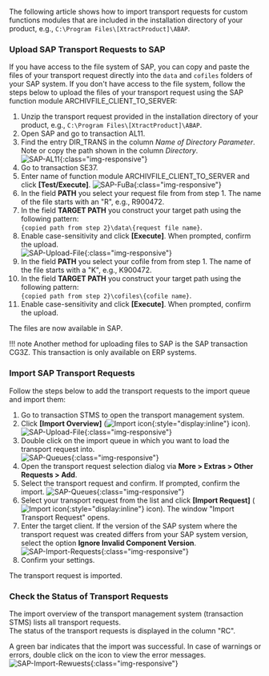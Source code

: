 
The following article shows how to import transport requests for custom functions modules that are included in the installation directory of your product, e.g., `C:\Program Files\[XtractProduct]\ABAP`.

<!---
### Upload SAP Transport Requests to SAP Via Transactions

If you have access to the file system of SAP, you can copy and paste the files of your transport request directly into the `data` and `cofiles` folders of your SAP system. <br>
If you don't have access to the file system, follow the steps below to upload the files of your transport request using SAP transactions:

1. Unzip the transport request provided in the installation directory of your product, e.g., `C:\Program Files\[XtractProduct]\ABAP`.
2. Open SAP and go to transaction AL11.
3. Find the entry DIR_TRANS in the column *Name of Directory Parameter*.
Note or copy the path shown in the column *Directory*.<br>
![SAP-AL11](/img/contents/sap-al11.png){:class="img-responsive"}
4. Go to transaction CG3Z. The window "Upload File: Parameters" opens.
5. In the field **Source file on front end** you select your request file from from step 1. The name of the file starts with an "R", e.g., R900472.
6. In the field **Target file on application server** you construct your target path using the following pattern: `{copied path from step 2}\data\{request file name}`.<br>
![SAP-Upload-File](/img/contents/sap-upload-files.png){:class="img-responsive"}
7. Click **[Upload]** (![Import icon](/img/contents/icons/upload.png){:style="display:inline"} icon). When prompted, confirm the upload. A confirmation message about the successful upload is displayed at the bottom of the window.
8. In the field **Source file on front end** you select your cofile from from step 1. The name of the file starts with a "K", e.g., K900472.
9. In the field **Target file on application server** you construct your target path using the following pattern: `{copied path from step 2}\cofiles\{cofile name}`.<br>
![SAP-Upload-File](/img/contents/sap-upload-files2.png){:class="img-responsive"}
10. Click **[Upload]** (![Import icon](/img/contents/icons/upload.png){:style="display:inline"} icon). When prompted, confirm the upload. 

If the upload was successful, a confirmation message is displayed at the bottom of the SAP window.<br>
The files are now available in SAP.

-->

### Upload SAP Transport Requests to SAP

If you have access to the file system of SAP, you can copy and paste the files of your transport request directly into the `data` and `cofiles` folders of your SAP system.
If you don't have access to the file system, follow the steps below to upload the files of your transport request using the SAP function module ARCHIVFILE_CLIENT_TO_SERVER:

1. Unzip the transport request provided in the installation directory of your product, e.g., `C:\Program Files\[XtractProduct]\ABAP`.
2. Open SAP and go to transaction AL11.
3. Find the entry DIR_TRANS in the column *Name of Directory Parameter*.
Note or copy the path shown in the column *Directory*.<br>
![SAP-AL11](../assets/images/articles/sap/sap-al11.png){:class="img-responsive"}
4. Go to transaction SE37.
5. Enter name of function module ARCHIVFILE_CLIENT_TO_SERVER and click **[Test/Execute]**.
![SAP-FuBa](../assets/images/articles/sap/sap-fuba.png){:class="img-responsive"} 
6. In the field **PATH** you select your request file from from step 1. The name of the file starts with an "R", e.g., R900472.
7. In the field **TARGET PATH** you construct your target path using the following pattern: <br>`{copied path from step 2}\data\{request file name}`.<br>
8. Enable case-sensitivity and click **[Execute]**. When prompted, confirm the upload. <br>
![SAP-Upload-File](../assets/images/articles/sap/sap-fuba-upload.png){:class="img-responsive"}
9. In the field **PATH** you select your cofile from from step 1. The name of the file starts with a "K", e.g., K900472.
10. In the field **TARGET PATH** you construct your target path using the following pattern: <br>`{copied path from step 2}\cofiles\{cofile name}`.<br>
11. Enable case-sensitivity and click **[Execute]**. When prompted, confirm the upload. 

The files are now available in SAP.

!!! note 
	Another method for uploading files to SAP is the SAP transaction CG3Z. This transaction is only available on ERP systems. 

### Import SAP Transport Requests

Follow the steps below to add the transport requests to the import queue and import them:

1. Go to transaction STMS to open the transport management system.
2. Click **[Import Overview]** (![Import icon](../assets/images/articles/sap/sap-imports.png){:style="display:inline"} icon).<br>
![SAP-Upload-File](../assets/images/articles/sap/sap-transport-management-system.png){:class="img-responsive"}
3. Double click on the import queue in which you want to load the transport request into.<br>
![SAP-Queues](../assets/images/articles/sap/sap-import-queues.png){:class="img-responsive"}
4. Open the transport request selection dialog via **More > Extras > Other Requests > Add**.
5. Select the transport request and confirm. If prompted, confirm the import.
![SAP-Queues](../assets/images/articles/sap/sap-import-queue.png){:class="img-responsive"}
6. Select your transport request from the list and click **[Import Request]** (![Import icon](../assets/images/articles/sap/sap-import-requests.png){:style="display:inline"} icon). The window "Import Transport Request" opens.
7. Enter the target client. 
If the version of the SAP system where the transport request was created differs from your SAP system version, select the option **Ignore Invalid Component Version**.<br>
![SAP-Import-Requests](../assets/images/articles/sap/sap-import-transport-request.png){:class="img-responsive"}
8. Confirm your settings. 

The transport request is imported.

### Check the Status of Transport Requests

The import overview of the transport management system (transaction STMS) lists all transport requests.<br>
The status of the transport requests is displayed in the column "RC".

A green bar indicates that the import was successful.
In case of warnings or errors, double click on the icon to view the error messages.<br>
![SAP-Import-Rewuests](../assets/images/articles/sap/sap-check-transport-requests.png){:class="img-responsive"}

<!---
### Add Transport Request to the Import Queue
1. Unzip and copy the file R900141.ECC into the data folder and the file K900141.ECC into the co-files folder of our SAP System, e.g., `\\SAPServer\c$\usr\sap\trans\`
Note that the last 3 digits of the transport numbers may be different in recent versions.<br>
Alternative: Use the transaction code CG3Z to upload the files to SAP. Use the transaction AL11 to check if the files are in the correct directory.
2. Start the transaction STMS and click on ![STMSIcon03](../assets/images/articles/sap/STMSIcon03.png){:class="img-responsive" style="display:inline"}<br>
![STMS](../assets/images/articles/sap/STMS.png){:class="img-responsive"}
3. In the next screen we see the import queues in our SAP domain. Doubleclick on our system EC5 to see the details of the import queue. <br>
![STMS02](../assets/images/articles/sap/STMS02.png){:class="img-responsive"}
4. In the import queue screen click on **Extras -> Other Requests -> Add** to continue the procedure.<br>
![STMS03](../assets/images/articles/sap/STMS03.png){:class="img-responsive"}
5. Click  ![STMSIcon02](../assets/images/articles/sap/STMSIcon02.png){:class="img-responsive" style="display:inline"}.<br>
![STMS04](../assets/images/articles/sap/STMS04.png){:class="img-responsive"}
6. Select the transport request you copied in step 1.<br>
![STMS05](../assets/images/articles/sap/STMS05.png){:class="img-responsive"}
7. Confirm the request and the attachment to the import queue.<br>
![STMS06](../assets/images/articles/sap/STMS06.png){:class="img-responsive" style="display:inline"}
![STMS07](../assets/images/articles/sap/STMS07.png){:class="img-responsive" style="display:inline"}
8. Back in the import queue click on ![STMSIcon01](../assets/images/articles/sap/STMSIcon01.png){:class="img-responsive" style="display:inline"}<br>
![STMS08](../assets/images/articles/sap/STMS08.png){:class="img-responsive"}
9. Confirm the next screen.<br>
![STMS09](../assets/images/articles/sap/STMS09.png){:class="img-responsive"}
10. Click **[Yes]** to start the import.<br>
![STMS10](../assets/images/articles/sap/STMS10.png){:class="img-responsive"}

The checkmark ![STMSIcon04](../assets/images/articles/sap/STMSIcon04.png){:class="img-responsive" style="display:inline"} shows that the import finished successfully.<br>
![STMS11](../assets/images/articles/sap/STMS11.png){:class="img-responsive"}
your comment goes here
-->
